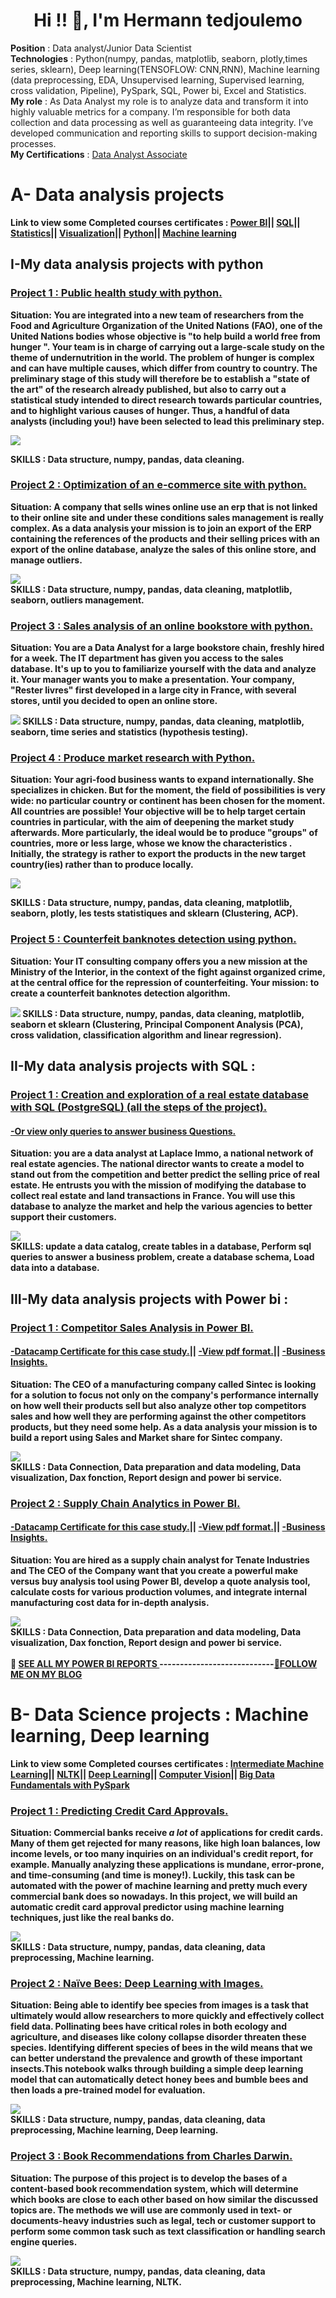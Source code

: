 # <center> Hi !! 👋, I'm Hermann tedjoulemo </center>
<b>Position</b> : Data analyst/Junior Data Scientist  
<b>Technologies</b> : Python(numpy, pandas, matplotlib, seaborn, plotly,times series, sklearn), Deep learning(TENSOFLOW: CNN,RNN), Machine learning (data preprocessing, EDA, Unsupervised learning, Supervised  learning, cross validation, Pipeline), PySpark, SQL, Power bi, Excel and Statistics.  
<b>My role</b> : As Data Analyst my role is to analyze data and transform it into highly valuable metrics for a company. I’m responsible for both data collection and data processing as well as guaranteeing data integrity. I’ve developed communication and reporting skills to support decision-making processes.    
<b>My Certifications</b> : <a href="https://www.datacamp.com/certificate/DAA0016146079118">Data Analyst Associate</a>  

# A- Data analysis  projects
<b>Link to view some Completed courses certificates : <b> 
<a href="https://www.datacamp.com/statement-of-accomplishment/track/b01af0786d87756ec96465750fde76a0a7e96ec1">Power BI</a>|| 
<a href="https://www.datacamp.com/statement-of-accomplishment/course/f615fe180a4521438565f7e0d4b9e7d81ea3009d">SQL</a>||
<a href="https://www.datacamp.com/statement-of-accomplishment/course/bddb6f5d4419cd21e574f1ffaa455f322acc0cac">Statistics</a>||
<a href="https://www.datacamp.com/statement-of-accomplishment/course/193193a3a5e10e0f5557f83e4b7cf334a1e223bf">Visualization</a>||
<a href="https://www.datacamp.com/statement-of-accomplishment/course/c64f7ec0e664a154fc4781e295544c2aff2228f5?raw=1">Python</a>||
<a href="https://www.kaggle.com/learn/certification/tedjoulemohermann/intro-to-machine-learning">Machine learning</a>  

## I-My data analysis projects with python  
### <a href="https://github.com/Tedjoulemohermann/MES-PROJETS-PYTHON/blob/main/Projet1_analytics_Hermann.ipynb">Project 1 : Public health study with python. </a> 

<b>Situation</b>:
You are integrated into a new team of researchers from the Food and Agriculture Organization of the United Nations (FAO), one of the United Nations bodies   whose objective is "to help build a world free from hunger ". Your team is in charge of carrying out a large-scale study on the theme of undernutrition in the world. The problem of hunger is complex and can have multiple causes, which differ from country to country. The preliminary stage of this study will therefore be to establish a "state of the art" of the research already published, but also to carry out a statistical study intended to direct research towards particular countries, and to highlight various causes of hunger. Thus, a handful of data analysts (including you!) have been selected to lead this preliminary step.

<img src="https://github.com/Tedjoulemohermann/Tedjoulemohermann/blob/main/Capture1.PNG">


<b>SKILLS</b> : Data structure, numpy, pandas, data cleaning.     

### <a href="https://github.com/Tedjoulemohermann/MES-PROJETS-PYTHON/blob/main/Projet2_analytics_Hermann.ipynb">Project 2 : Optimization of an e-commerce site with python.</a> 

<b>Situation</b>:
A company that sells wines online use an erp that is not linked to their online site and under these conditions sales management is really complex. As a data analysis  your mission is to join an export of the ERP containing the references of the products and their selling prices with an export of the online database, analyze the sales of this online store, and manage outliers.

<img src="https://github.com/Tedjoulemohermann/Tedjoulemohermann/blob/main/Capture5.PNG"><br>
<b>SKILLS</b>  : Data structure, numpy, pandas, data cleaning, matplotlib, seaborn, outliers management.        

### <a href="https://github.com/Tedjoulemohermann/MES-PROJETS-PYTHON/blob/main/Projet3_analytics_Hermann.ipynb">Project 3 : Sales analysis of an online bookstore with python. </a>   

<b>Situation</b>:
You are a Data Analyst for a large bookstore chain, freshly hired for a week. The IT department has given you access to the sales database. It's up to you to familiarize yourself with the data and analyze it. Your manager wants you to make a presentation. Your company, "Rester livres" first developed in a large city in France, with several stores, until you decided to open an online store.

<img src="https://github.com/Tedjoulemohermann/Tedjoulemohermann/blob/main/Capture2.PNG">
<b>SKILLS</b> : Data structure, numpy, pandas, data cleaning, matplotlib, seaborn, time series and statistics (hypothesis testing).      

### <a href="https://github.com/Tedjoulemohermann/MES-PROJETS-PYTHON/blob/main/Projet4_analytics_Hermann.ipynb">Project 4 : Produce market research with Python.</a>   

<b>Situation</b>: 
Your agri-food business wants to expand internationally. She specializes in chicken. But for the moment, the field of possibilities is very wide: no particular country or continent has been chosen for the moment. All countries are possible! Your objective will be to help target certain countries in particular, with the aim of deepening the market study afterwards. More particularly, the ideal would be to produce "groups" of countries, more or less large, whose we know the characteristics . Initially, the strategy is rather to export the products in the new target country(ies) rather than to produce locally.

<img src="https://github.com/Tedjoulemohermann/Tedjoulemohermann/blob/main/Capture3.PNG">

<b>SKILLS</b>  : Data structure, numpy, pandas, data cleaning, matplotlib, seaborn, plotly, les tests statistiques and sklearn (Clustering, ACP).    

### <a href="https://github.com/Tedjoulemohermann/MES-PROJETS-PYTHON/blob/main/Projet5_analytics_Hermann.ipynb">Project 5 : Counterfeit banknotes detection using python.</a>   

<b>Situation</b>:
Your IT consulting company offers you a new mission at the Ministry of the Interior, in the context of the fight against organized crime, at the central office for the repression of counterfeiting. Your mission: to create a counterfeit  banknotes detection algorithm.

<img src="https://github.com/Tedjoulemohermann/Tedjoulemohermann/blob/main/Capture4.PNG">
<b>SKILLS</b>  : Data structure, numpy, pandas, data cleaning, matplotlib, seaborn et sklearn   
(Clustering, Principal Component Analysis (PCA), cross validation, classification algorithm and linear regression).


## II-My data analysis projects with SQL  :
### <a href="https://github.com/Tedjoulemohermann/Tedjoulemohermann/blob/main/projetsql.pdf">Project 1 : Creation and exploration of a real estate database with SQL (PostgreSQL) (all the steps of the project).</a> 
#### <a href="https://github.com/Tedjoulemohermann/Tedjoulemohermann/blob/main/query.sql">-Or view only queries to answer business Questions.</a> 
<b>Situation</b>: you are a data analyst at Laplace Immo, a national network of real estate agencies. The national director wants to create a model to stand out from the competition and better predict the selling price of real estate. He entrusts you with the mission of modifying the database to collect real estate and land transactions in France. You will use this database to analyze the market and help the various agencies to better support their customers.

<img src="https://github.com/Tedjoulemohermann/Tedjoulemohermann/blob/main/Capture6.JPG"> <br>
<b>SKILLS</b>: update a data catalog, create tables in a database, Perform sql queries to answer a business problem, create a database schema, Load data into a database.


## III-My data analysis projects with Power bi  :
### <a href="https://app.powerbi.com/view?r=eyJrIjoiMzMzZjJkZTYtMTVmNi00NTVlLWEzZjUtODFkMDNjNzI2MTk0IiwidCI6ImRmODY3OWNkLWE4MGUtNDVkOC05OWFjLWM4M2VkN2ZmOTVhMCJ9">Project 1 : Competitor Sales Analysis in Power BI.</a> 
#### <a href="https://www.datacamp.com/statement-of-accomplishment/course/ad6b0d9bcff123b4390534d489d68a27b39b15dd?raw=1">-Datacamp Certificate for this case study.</a>||  <a href="https://github.com/Tedjoulemohermann/Tedjoulemohermann/blob/main/Competitor%20analysis.pdf">-View pdf format.</a>|| <a href="https://github.com/Tedjoulemohermann/Tedjoulemohermann/blob/main/Competitor%20Analysis%20insights.pdf">-Business Insights.</a>      
<b>Situation</b>: The CEO of a manufacturing company called Sintec is looking for a solution to focus not only on the company's performance internally on how well their products sell but also analyze other top competitors sales and how well they are performing against the other competitors products, but they need some help. As a data analysis your mission is to build a report using Sales and Market share  for Sintec company. 


<img src="https://github.com/Tedjoulemohermann/Tedjoulemohermann/blob/main/Capture7.JPG"><br>
<b>SKILLS</b>  : Data Connection, Data preparation and data modeling, Data visualization, Dax fonction, Report design and power bi service.     


### <a href="https://github.com/Tedjoulemohermann/Tedjoulemohermann/blob/main/Supply%20Chain%20Analysis.pdf">Project 2 : Supply Chain Analytics in Power BI.</a> 
#### <a href="https://www.datacamp.com/completed/statement-of-accomplishment/course/74a3d7cd2511f06c16c65be8e4560012a17a0315">-Datacamp Certificate for this case study.</a>|| <a href="https://github.com/Tedjoulemohermann/Tedjoulemohermann/blob/main/Supply%20Chain%20Analysis.pdf">-View pdf format.</a>|| <a href="">-Business Insights.</a>      
<b>Situation</b>: You are hired as a supply chain analyst for Tenate Industries and The CEO of the Company want that you create a powerful make versus buy analysis tool using Power BI, develop a quote analysis tool, calculate costs for various production volumes, and integrate internal manufacturing cost data for in-depth analysis. 

<img src="https://github.com/Tedjoulemohermann/Tedjoulemohermann/blob/main/imgsuppch.JPG"><br>
<b>SKILLS</b>  : Data Connection, Data preparation and data modeling, Data visualization, Dax fonction, Report design and power bi service.<br><br>
👋 <a href="https://www.novypro.com/profile_projects/hermannportfolio">SEE ALL MY POWER BI REPORTS </a>----------------------------<a href="https://www.novypro.com/my_blog/hermannportfolio">👋FOLLOW ME ON MY BLOG </a>

# B- Data Science projects : Machine learning, Deep learning  
<b>Link to view some Completed courses certificates : <b> 
<a href="https://www.kaggle.com/learn/certification/tedjoulemohermann/intermediate-machine-learning">Intermediate Machine Learning</a>||
<a href="https://www.datacamp.com/statement-of-accomplishment/course/d9c66f7c9b38489d76739ff44970950c07dee663?raw=1">NLTK</a>||
<a href="https://www.kaggle.com/learn/certification/tedjoulemohermann/intro-to-deep-learning">Deep Learning</a>||
<a href="https://www.kaggle.com/learn/certification/tedjoulemohermann/computer-vision">Computer Vision</a>||
<a href="https://www.datacamp.com/statement-of-accomplishment/course/1bf17ff3a8748402fe7df3970886a956e834a74b?raw=1">Big Data Fundamentals with PySpark</a>
### <a href="https://github.com/Tedjoulemohermann/Tedjoulemohermann/blob/main/Projet1_Scientist_Hermann.ipynb">Project 1 : Predicting Credit Card Approvals.</a> 
<b>Situation</b>:
Commercial banks receive <em>a lot</em> of applications for credit cards. Many of them get rejected for many reasons, like high loan balances, low income levels, or too many inquiries on an individual's credit report, for example. Manually analyzing these applications is mundane, error-prone, and time-consuming (and time is money!). Luckily, this task can be automated with the power of machine learning and pretty much every commercial bank does so nowadays. In this project, we will build an automatic credit card approval predictor using machine learning techniques, just like the real banks do.

<img src="https://github.com/Tedjoulemohermann/Tedjoulemohermann/blob/main/credit_banque.JPG"><br>
<b>SKILLS</b>  : Data structure, numpy, pandas, data cleaning, data preprocessing, Machine learning.        

### <a href="https://github.com/Tedjoulemohermann/Tedjoulemohermann/blob/main/Projet2_Scientist_Hermann.ipynb">Project 2 : Naïve Bees: Deep Learning with Images.</a> 

<b>Situation</b>:
Being able to identify bee species from images is a task that ultimately would allow researchers to more quickly and effectively collect field data. Pollinating bees have critical roles in both ecology and agriculture, and diseases like colony collapse disorder threaten these species. Identifying different species of bees in the wild means that we can better understand the prevalence and growth of these important insects.This notebook walks through building a simple deep learning model that can automatically detect honey bees and bumble bees and then loads a pre-trained model for evaluation.

<img src="https://github.com/Tedjoulemohermann/Tedjoulemohermann/blob/main/Naive_bees.JPG"><br>
<b>SKILLS</b>  : Data structure, numpy, pandas, data cleaning, data preprocessing, Machine learning, Deep learning.   

### <a href="https://github.com/Tedjoulemohermann/Tedjoulemohermann/blob/main/Projet3_Scientist_Hermann.ipynb">Project 3 :  Book Recommendations from Charles Darwin.</a> 

<b>Situation</b>: The purpose of this project is to develop the bases of a content-based book recommendation system, which will determine which books are close to each other based on how similar the discussed topics are. The methods we will use are commonly used in text- or documents-heavy industries such as legal, tech or customer support to perform some common task such as text classification or handling search engine queries.

<img src="https://github.com/Tedjoulemohermann/Tedjoulemohermann/blob/main/book_recom.JPG"><br>
<b>SKILLS</b>  : Data structure, numpy, pandas, data cleaning, data preprocessing, Machine learning, NLTK.
